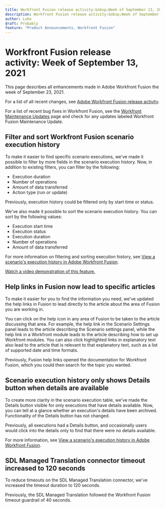 ```yaml
---
title: Workfront Fusion release activity:&nbsp;Week of September 13, 2021
description: Workfront Fusion release activity:&nbsp;Week of September 13, 2021
author: Luke
draft: Probably
feature: "Product Announcements, Workfront Fusion"
---
```

# Workfront Fusion release activity:&nbsp;Week of September 13, 2021

This page describes all enhancements made in Adobe Workfront Fusion the week of September 23, 2021.

For a list of all recent changes, see [Adobe Workfront Fusion release activity](../../../product-announcements/product-releases/fusion-release-activity/fusion-release-activity.md).

For a list of recent bug fixes in Workfront Fusion, see the [Workfront Maintenance Updates](https://one.workfront.com/s/article/Workfront-Maintenance-Updates-1882317350) page and check for any updates labeled Workfront Fusion Maintenance Update.

## Filter and sort Workfront Fusion scenario execution history

To make it easier to find specific scenario executions, we've made it possible to filter by more fields in the scenario execution history. Now, in addition to existing filters, you can filter by the following:

* Execution duration
* Number of operations
* Amount of data transferred
* Action type (run or update)

Previously, execution history could be filtered only by start time or status.

We've also made it possible to sort the scenario execution history. You can sort by the following values:

* Execution start time
* Execution status
* Execution duration
* Number of operations
* Amount of data transferred

For more information on filtering and sorting execution history, see [View a scenario's execution history in Adobe Workfront Fusion](../../../workfront-fusion/scenarios/view-scenario-execution-history.md).

[Watch a video demonstration of this feature.](https://vimeo.com/606779136/deaf2e810c)

## Help links in Fusion now lead to specific articles

To make it easier for you to find the information you need, we've updated the help links in Fusion to lead directly to the article about the area of Fusion you are working in.

You can click on the help icon in any area of Fusion to be taken to the article discussing that area. For example, the help link in the Scenario Settings panel leads to the article describing the Scenario settings panel, while the help link in a Workfront module leads to the article describing how to set up Workfront modules. You can also click highlighted links in explanatory text also lead to the article that is relevant to that explanatory text, such as a list of supported date and time formats.

Previously, Fusion help links opened the documentation for Workfront Fusion, which you could then search for the topic you wanted.

## Scenario execution history only shows Details button when details are available

To create more clarity in the scenario execution table, we've made the Details button visible for only executions that have details available. Now, you can tell at a glance whether an execution's details have been archived. Functionality of the Details button has not changed.

Previously, all executions had a Details button, and occasionally users would click into the details only to find that there were no details available.

For more information, see [View a scenario's execution history in Adobe Workfront Fusion](../../../workfront-fusion/scenarios/view-scenario-execution-history.md).

## SDL Managed Translation connector timeout increased to 120 seconds

To reduce timeouts on the SDL Managed Translation connector, we've increased the timeout duration to 120 seconds.

Previously, the SDL Managed Translation followed the Workfront Fusion timeout guardrail of 40 seconds.

